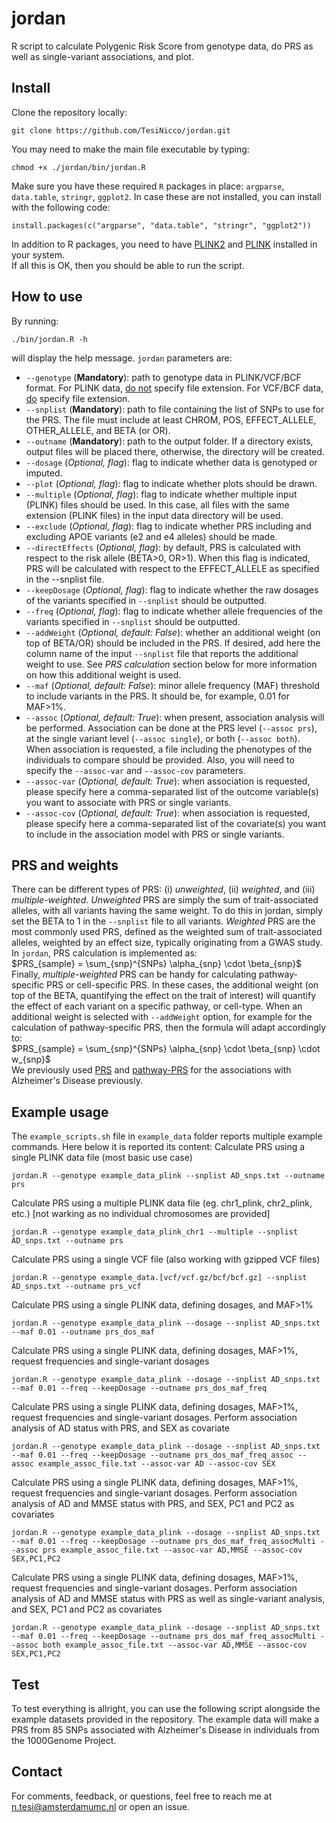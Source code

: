 # jordan
R script to calculate Polygenic Risk Score from genotype data, do PRS as well as single-variant associations, and plot.

## Install
Clone the repository locally:
```console
git clone https://github.com/TesiNicco/jordan.git
```

You may need to make the main file executable by typing:
```console
chmod +x ./jordan/bin/jordan.R
```

Make sure you have these required `R` packages in place: `argparse`, `data.table`, `stringr`, `ggplot2`.
In case these are not installed, you can install with the following code:
```console
install.packages(c("argparse", "data.table", "stringr", "ggplot2"))
```
In addition to R packages, you need to have [PLINK2](https://www.cog-genomics.org/plink/2.0/) and [PLINK](https://www.cog-genomics.org/plink/1.9/) installed in your system.  
If all this is OK, then you should be able to run the script.  

## How to use
By running:  
```console
./bin/jordan.R -h
```
will display the help message. `jordan` parameters are:  
- `--genotype` (**Mandatory**): path to genotype data in PLINK/VCF/BCF format. For PLINK data, <u>do not</u> specify file extension. For VCF/BCF data, <u>do</u> specify file extension.  
- `--snplist` (**Mandatory**): path to file containing the list of SNPs to use for the PRS. The file must include at least CHROM, POS, EFFECT_ALLELE, OTHER_ALLELE, and BETA (or OR).  
- `--outname` (**Mandatory**): path to the output folder. If a directory exists, output files will be placed there, otherwise, the directory will be created.  
- `--dosage` (*Optional, flag*): flag to indicate whether data is genotyped or imputed.  
- `--plot` (*Optional, flag*): flag to indicate whether plots should be drawn.  
- `--multiple` (*Optional, flag*): flag to indicate whether multiple input (PLINK) files should be used. In this case, all files with the same extension (PLINK files) in the input data directory will be used.  
- `--exclude` (*Optional, flag*): flag to indicate whether PRS including and excluding APOE variants (e2 and e4 alleles) should be made.  
- `--directEffects` (*Optional, flag*): by default, PRS is calculated with respect to the risk allele (BETA>0, OR>1). When this flag is indicated, PRS will be calculated with respect to the EFFECT_ALLELE as specified in the --snplist file.  
- `--keepDosage` (*Optional, flag*): flag to indicate whether the raw dosages of the variants specified in `--snplist` should be outputted.  
- `--freq` (*Optional, flag*): flag to indicate whether allele frequencies of the variants specified in `--snplist` should be outputted.  
- `--addWeight` (*Optional, default: False*): whether an additional weight (on top of BETA/OR) should be included in the PRS. If desired, add here the column name of the input `--snplist` file that reports the additional weight to use. See *PRS calculation* section below for more information on how this additional weight is used.  
- `--maf` (*Optional, default: False*): minor allele frequency (MAF) threshold to include variants in the PRS. It should be, for example, 0.01 for MAF>1%.  
- `--assoc` (*Optional, default: True*): when present, association analysis will be performed. Association can be done at the PRS level (`--assoc prs`), at the single variant level (`--assoc single`), or both (`--assoc both`). When association is requested, a file including the phenotypes of the individuals to compare should be provided. Also, you will need to specify the `--assoc-var` and `--assoc-cov` parameters.  
- `--assoc-var` (*Optional, default: True*): when association is requested, please specify here a comma-separated list of the outcome variable(s) you want to associate with PRS or single variants.  
- `--assoc-cov` (*Optional, default: True*): when association is requested, please specify here a comma-separated list of the covariate(s) you want to include in the association model with PRS or single variants.  

## PRS and weights
There can be different types of PRS: (i) *unweighted*, (ii) *weighted*, and (iii) *multiple-weighted*. *Unweighted* PRS are simply the sum of trait-associated alleles, with all variants having the same weight. To do this in jordan, simply set the BETA to 1 in the `--snplist` file to all variants. *Weighted* PRS are the most commonly used PRS, defined as the weighted sum of trait-associated alleles, weighted by an effect size, typically originating from a GWAS study. In `jordan`, PRS calculation is implemented as:  
$PRS_{sample} = \sum_{snp}^{SNPs} \alpha_{snp} \cdot \beta_{snp}$  
Finally, *multiple-weighted* PRS can be handy for calculating pathway-specific PRS or cell-specific PRS. In these cases, the additional weight (on top of the BETA, quantifying the effect on the trait of interest) will quantify the effect of each variant on a specific pathway, or cell-type. When an additional weight is selected with `--addWeight` option, for example for the calculation of pathway-specific PRS, then the formula will adapt accordingly to:  
$PRS_{sample} = \sum_{snp}^{SNPs} \alpha_{snp} \cdot \beta_{snp} \cdot w_{snp}$  
We previously used [PRS](https://alz-journals.onlinelibrary.wiley.com/doi/epdf/10.1002/alz.13810) and [pathway-PRS](https://pmc.ncbi.nlm.nih.gov/articles/PMC7524800/#:~:text=Immune%20response%20and%20endocytosis%20pathways,resilience%20against%20Alzheimer's%20disease%20%2D%20PMC) for the associations with Alzheimer's Disease previously.

## Example usage
The `example_scripts.sh` file in `example_data` folder reports multiple example commands. Here below it is reported its content:
Calculate PRS using a single PLINK data file (most basic use case)
```console
jordan.R --genotype example_data_plink --snplist AD_snps.txt --outname prs
```  
Calculate PRS using a multiple PLINK data file (eg. chr1_plink, chr2_plink, etc.) [not warking as no individual chromosomes are provided]
```console
jordan.R --genotype example_data_plink_chr1 --multiple --snplist AD_snps.txt --outname prs
```  
Calculate PRS using a single VCF file (also working with gzipped VCF files)
```console
jordan.R --genotype example_data.[vcf/vcf.gz/bcf/bcf.gz] --snplist AD_snps.txt --outname prs_vcf
```  
Calculate PRS using a single PLINK data, defining dosages, and MAF>1%
```console
jordan.R --genotype example_data_plink --dosage --snplist AD_snps.txt --maf 0.01 --outname prs_dos_maf
```  
Calculate PRS using a single PLINK data, defining dosages, MAF>1%, request frequencies and single-variant dosages
```console
jordan.R --genotype example_data_plink --dosage --snplist AD_snps.txt --maf 0.01 --freq --keepDosage --outname prs_dos_maf_freq
```  
Calculate PRS using a single PLINK data, defining dosages, MAF>1%, request frequencies and single-variant dosages. Perform association analysis of AD status with PRS, and SEX as covariate
```console
jordan.R --genotype example_data_plink --dosage --snplist AD_snps.txt --maf 0.01 --freq --keepDosage --outname prs_dos_maf_freq_assoc --assoc example_assoc_file.txt --assoc-var AD --assoc-cov SEX
```  
Calculate PRS using a single PLINK data, defining dosages, MAF>1%, request frequencies and single-variant dosages. Perform association analysis of AD and MMSE status with PRS, and SEX, PC1 and PC2 as covariates
```console
jordan.R --genotype example_data_plink --dosage --snplist AD_snps.txt --maf 0.01 --freq --keepDosage --outname prs_dos_maf_freq_assocMulti --assoc prs example_assoc_file.txt --assoc-var AD,MMSE --assoc-cov SEX,PC1,PC2
```  
Calculate PRS using a single PLINK data, defining dosages, MAF>1%, request frequencies and single-variant dosages. Perform association analysis of AD and MMSE status with PRS as well as single-variant analysis, and SEX, PC1 and PC2 as covariates
```console
jordan.R --genotype example_data_plink --dosage --snplist AD_snps.txt --maf 0.01 --freq --keepDosage --outname prs_dos_maf_freq_assocMulti --assoc both example_assoc_file.txt --assoc-var AD,MMSE --assoc-cov SEX,PC1,PC2
```  

## Test
To test everything is allright, you can use the following script alongside the example datasets provided in the repository. The example data will make a PRS from 85 SNPs associated with Alzheimer's Disease in individuals from the 1000Genome Project.  

## Contact
For comments, feedback, or questions, feel free to reach me at [n.tesi@amsterdamumc.nl](mailto:n.tesi@amsterdamumc.nl) or open an issue.



